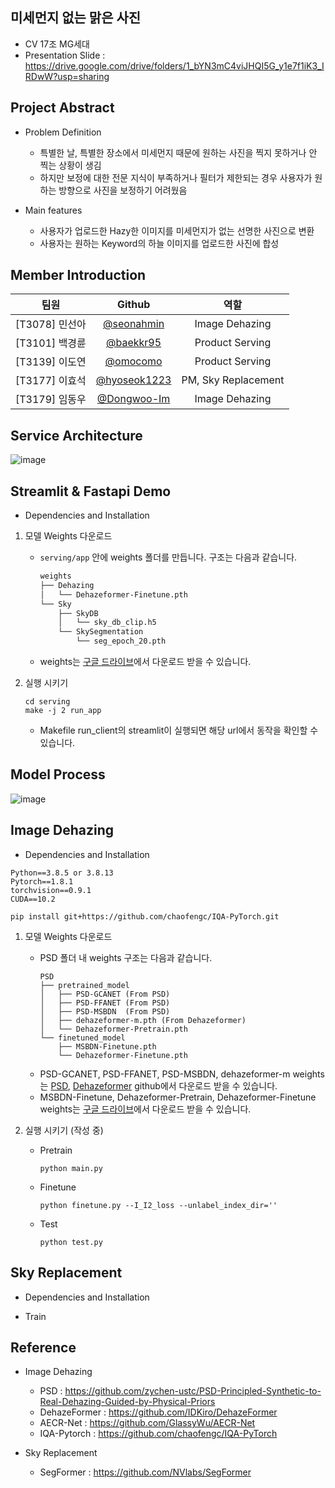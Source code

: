 ## 미세먼지 없는 맑은 사진
* CV 17조 MG세대
* Presentation Slide : https://drive.google.com/drive/folders/1_bYN3mC4viJHQI5G_y1e7f1iK3_IRDwW?usp=sharing

## Project Abstract
* Problem Definition
    * 특별한 날, 특별한 장소에서 미세먼지 때문에 원하는 사진을 찍지 못하거나 안 찍는 상황이 생김
    * 하지만 보정에 대한 전문 지식이 부족하거나 필터가 제한되는 경우 사용자가 원하는 방향으로 사진을 보정하기 어려웠음

* Main features
    * 사용자가 업로드한 Hazy한 이미지를 미세먼지가 없는 선명한 사진으로 변환
    * 사용자는 원하는 Keyword의 하늘 이미지를 업로드한 사진에 합성

## Member Introduction
|팀원|Github|역할|
| :--------: | :--------: | :--------: |
|[T3078] 민선아|[@seonahmin](https://github.com/seonahmin)|Image Dehazing|
|[T3101] 백경륜|[@baekkr95](https://github.com/baekkr95)|Product Serving|
|[T3139] 이도연|[@omocomo](https://github.com/omocomo)|Product Serving|
|[T3177] 이효석|[@hyoseok1223](https://github.com/hyoseok1223)|PM, Sky Replacement|
|[T3179] 임동우|[@Dongwoo-Im](https://github.com/Dongwoo-Im)|Image Dehazing|

## Service Architecture
![image](https://user-images.githubusercontent.com/81875412/172397327-77f34979-b0b4-45f7-992f-b0e126c6d10b.png)

## Streamlit & Fastapi Demo
* Dependencies and Installation

1. 모델 Weights 다운로드
    - `serving/app` 안에 weights 폴더를 만듭니다. 구조는 다음과 같습니다.
    
      ```bash
      weights
      ├── Dehazing
      │   └── Dehazeformer-Finetune.pth
      └── Sky
          ├── SkyDB
          │   └── sky_db_clip.h5
          └── SkySegmentation
              └── seg_epoch_20.pth
      ``` 
    - weights는 [구글 드라이브](https://drive.google.com/drive/folders/1cGudVyyesPung0HcA_IXPMSXmHceMCX-?usp=sharing)에서 다운로드 받을 수 있습니다.

2. 실행 시키기
    ```
    cd serving
    make -j 2 run_app
    ```
    - Makefile run_client의 streamlit이 실행되면 해당 url에서 동작을 확인할 수 있습니다.

## Model Process
![image](https://user-images.githubusercontent.com/81875412/172397492-34a7450e-32e4-4f45-a9a2-87b4a43a07f2.png)

## Image Dehazing
* Dependencies and Installation
```
Python==3.8.5 or 3.8.13
Pytorch==1.8.1
torchvision==0.9.1
CUDA==10.2
```
```
pip install git+https://github.com/chaofengc/IQA-PyTorch.git
```
1. 모델 Weights 다운로드
   * PSD 폴더 내 weights 구조는 다음과 같습니다.
   
      ```
      PSD
      ├── pretrained_model
      │   ├── PSD-GCANET (From PSD)
      │   ├── PSD-FFANET (From PSD)
      │   ├── PSD-MSBDN  (From PSD)
      │   ├── dehazeformer-m.pth (From Dehazeformer)
      │   └── Dehazeformer-Pretrain.pth
      └── finetuned_model
          ├── MSBDN-Finetune.pth
          └── Dehazeformer-Finetune.pth
      ```
   - PSD-GCANET, PSD-FFANET, PSD-MSBDN, dehazeformer-m weights는 [PSD](https://github.com/zychen-ustc/PSD-Principled-Synthetic-to-Real-Dehazing-Guided-by-Physical-Priors), [Dehazeformer](https://github.com/IDKiro/DehazeFormer) github에서 다운로드 받을 수 있습니다.
   - MSBDN-Finetune, Dehazeformer-Pretrain, Dehazeformer-Finetune weights는 [구글 드라이브](https://drive.google.com/drive/folders/1IvmgsbyakQMcHsNMrdT3awe0NkuzTsxV)에서 다운로드 받을 수 있습니다.
   
2. 실행 시키기 (작성 중)
   * Pretrain
   
      ```
      python main.py
      ```
   * Finetune
   
      ```
      python finetune.py --I_I2_loss --unlabel_index_dir=''
      ```
   * Test
   
      ```
      python test.py
      ```
## Sky Replacement
* Dependencies and Installation

* Train

## Reference
* Image Dehazing
    * PSD : https://github.com/zychen-ustc/PSD-Principled-Synthetic-to-Real-Dehazing-Guided-by-Physical-Priors
    * DehazeFormer : https://github.com/IDKiro/DehazeFormer
    * AECR-Net : https://github.com/GlassyWu/AECR-Net
    * IQA-Pytorch : https://github.com/chaofengc/IQA-PyTorch

* Sky Replacement
    * SegFormer : https://github.com/NVlabs/SegFormer
